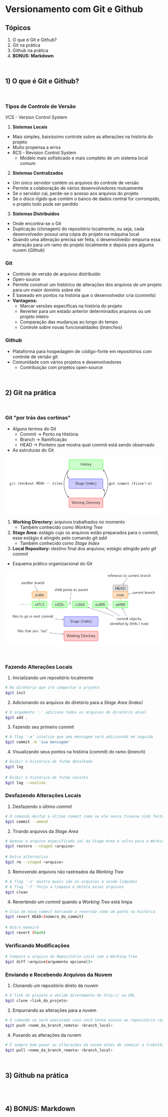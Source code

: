# **Versionamento com Git e Github**

## **Tópicos**

1. O que é Git e Github?
2. Git na prática
3. Github na prática
4. **BONUS: Markdown**

<br>

## 1) O que é Git e Github?

<br>

### **Tipos de Controle de Versão**

VCS - Version Control System

1. **Sistemas Locais**

- Mais simples, baixíssimo controle sobre as alterações na história do projeto
- Muito propensa a erros
- RCS - Revision Control System
  - Modelo mais sofisticado e mais completo de um sistema local comum

2. **Sistemas Centralizados**

- Um único servidor contém os arquivos do controle de versão
- Permite a colaboração de vários desenvolvedores mutuamente
- Se o servidor cai, perde-se o acesso aos arquivos do projeto
- Se o disco rígido que contém o banco de dados central for corrompido, o projeto todo pode ser perdido

3. **Sistemas Distribuídos**

- Onde encontra-se o Git
- Duplicação (clonagem) do repositório localmente, ou seja, cada desenvolvedor possui uma cópia do projeto na máquina local
- Quando uma alteração precisa ser feita, o desenvolvedor empurra essa alteração para um ramo do projeto localmente e depois para alguma nuvem (_Github_)

### **Git**

- Controle de versão de arquivos distribuído
- Open-source
- Permite construir um histórico de alterações dos arquivos de um projeto para um maior domínio sobre ele
- É baseado em pontos na história que o desenvolvedor cria (_commits_)
- **Vantagens:**
  - Marcar versões específicas na história do projeto
  - Reverter para um estado anterior determinados arquivos ou um projeto inteiro
  - Comparação das mudanças ao longo do tempo
  - Controle sobre novas funcionalidades (_branches_)

### **Github**

- Plataforma para hospedagem de código-fonte em repositórios com controle de versão git
- Comunidade com vários projetos e desenvolvedores
  - Contribuição com projetos open-source

<br>

## 2) Git na prática

<br>

### **Git "por trás das cortinas"**

- Alguns termos do Git
  - Commit -> Ponto na História
  - Branch -> Ramificação
  - HEAD -> Ponteiro que mostra qual commit está sendo observado
- As estruturas do Git

![git_stacks](assets/git_stacks.png)

1. **Working Directory:** arquivos trabalhados no momento
   - Também conhecido como _Working Tree_
2. **Stage Area:** estágio cujo os arquivos estão preparados para o _commit_, esse estágio é atingido pelo comando _git add_
   - Também conhecido como _Stage Index_
3. **Local Repository:** destino final dos arquivos; estágio atingido pelo _git commit_

- Esquema prático organizacional do Git

![git_scheme](assets/git_scheme.png)

<br>

### **Fazendo Alterações Locais**

1. Inicializando um repositório localmente

```bash
# No diretório que irá comportar o projeto
$git init
```

2. Adicionando os arquivos do diretório para a _Stage Area (Index)_

```bash
# O argumento '.' adiciona todos os arquivos do diretório atual
$git add .
```

3. Fazendo seu primeiro _commit_

```bash
# A flag '-m' sinaliza que uma mensagem será adicionada em seguida
$git commit -m 'sua mensagem'
```

4. Visualizando seus pontos na história (_commit_) do ramo (_branch_)

```bash
# Exibir o histórico de forma detalhada
$git log

# Exibir o histórico de forma sucinta
$git log --oneline
```

### **Desfazendo Alterações Locais**

1. Desfazendo o último _commit_

```bash
# O comando desfaz o último commit como se ele nunca tivesse sido feito
$git commit --amend
```

2. Tirando arquivos da _Stage Area_

```bash
# Apenas o arquivo especificado sai da Stage Area e volta para a Working Tree
$git restore --staged <arquivo>

# Outra alternativa
$git rm --staged <arquivo>
```

3. Removendo arquivos não rastreados da _Working Tree_

```bash
# A flag '-n' mostra quais são os arquivos a serem limpados
# A flag '-f' força a limpeza e deleta esses arquivos
$git clean
```

4. Revertendo um _commit_ quando a _Working Tree_ está limpa

```bash
# Cria um novo commit marcando a reversão como um ponto na história
$git revert HEAD~(número_do_commit)

# Outra maneira
$git revert (hash)
```

### **Verificando Modificações**

```bash
# Compara o arquivo do Repositório Local com a Working Tree
$git diff <arquivo(argumento opcional)>
```

### **Enviando e Recebendo Arquivos da Nuvem**

1. Clonando um repositório direto da nuvem

```bash
# O link do projeto é obtido diretamente do http:// na URL
$git clone <link_do_projeto>
```

2. Empurrando as alterações para a nuvem

```bash
# O comando só será executado caso você tenha acesso ao repositório como contribuinte ou caso seja o dono do projeto
$git push <nome_da_branch_remota> <branch_local>
```

4. Puxando as alterações da nuvem

```bash
# É sempre bom puxar as alterações da nuvem antes de começar a trabalhar em qualquer código
$git pull <nome_da_branch_remota> <branch_local>
```

<br>

## 3) Github na prática

<br>

<br>

## 4) BONUS: Markdown

<br>
